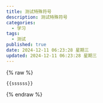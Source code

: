 ```yaml
---
title: 测试特殊符号
description: 测试特殊符号
categories:
  - 学习
tags:
  - 测试
published: true
date: 2024-12-11 06:23:28 星期三
updated: 2024-12-11 06:23:28 星期三
---
```

{% raw %} 
``` hsdkf
{{ssssss}}
```
{% endraw %} 